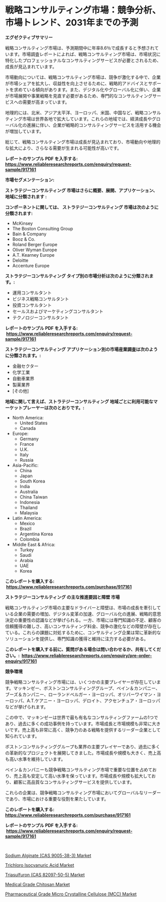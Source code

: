 <p><h1>戦略コンサルティング市場：競争分析、市場トレンド、2031年までの予測</h1></p><p><strong>エグゼクティブサマリー</strong></p>
<p><p>戦略コンサルティング市場は、予測期間中に年率8.6％で成長すると予想されています。市場調査レポートによれば、戦略コンサルティング市場は、市場状況に特化したプロフェッショナルなコンサルティングサービスが必要とされるため、成長が見込まれています。</p><p>市場動向については、戦略コンサルティング市場は、競争が激化する中で、企業が市場シェアを拡大し、収益性を向上させるために、戦略的アドバイスとサポートを求めている傾向があります。また、デジタル化やグローバル化に伴い、企業が市場展開や事業戦略を見直す必要があるため、専門的なコンサルティングサービスへの需要が高まっています。</p><p>地理的には、北米、アジア太平洋、ヨーロッパ、米国、中国など、戦略コンサルティング市場は世界各地で拡大しています。これらの地域では、経済成長やグローバル化の進展に伴い、企業が戦略的コンサルティングサービスを活用する機会が増加しています。</p><p>総じて、戦略コンサルティング市場は成長が見込まれており、市場動向や地理的な拡大により、さらなる需要が生まれる可能性が高いです。</p></p>
<p><strong>レポートのサンプル PDF を入手する: <a href="https://www.reliableresearchreports.com/enquiry/request-sample/917161">https://www.reliableresearchreports.com/enquiry/request-sample/917161</a></strong></p>
<p><strong>市場セグメンテーション:</strong></p>
<p><strong> ストラテジーコンサルティング 市場はさらに概要、展開、アプリケーション、地域に分類されます :</strong></p>
<p><strong>コンポーネントに関しては、 ストラテジーコンサルティング 市場は次のように分類されます: &nbsp;</strong></p>
<p><ul><li>McKinsey</li><li>The Boston Consulting Group</li><li>Bain & Company</li><li>Booz & Co.</li><li>Roland Berger Europe</li><li>Oliver Wyman Europe</li><li>A.T. Kearney Europe</li><li>Deloitte</li><li>Accenture Europe</li></ul></p>
<p><strong> ストラテジーコンサルティング タイプ別の市場分析は次のように分類されます。:</strong></p>
<p><ul><li>運用コンサルタント</li><li>ビジネス戦略コンサルタント</li><li>投資コンサルタント</li><li>セールスおよびマーケティングコンサルタント</li><li>テクノロジーコンサルタント</li></ul></p>
<p><strong>レポートのサンプル PDF を入手する: &nbsp;<a href="https://www.reliableresearchreports.com/enquiry/request-sample/917161">https://www.reliableresearchreports.com/enquiry/request-sample/917161</a></strong></p>
<p><strong> ストラテジーコンサルティング アプリケーション別の市場産業調査は次のように分類されます。:</strong></p>
<p><ul><li>金融セクター</li><li>化学工業</li><li>自動車業界</li><li>製薬業界</li><li>[その他]</li></ul></p>
<p><strong>地域に関して言えば、ストラテジーコンサルティング 地域ごとに利用可能なマーケットプレーヤーは次のとおりです。:</strong></p>
<p><ul>
    <li>
        North America:
        <ul>
            <li>United States</li>
            <li>Canada</li>
        </ul>
    </li>
    <li>
        Europe:
        <ul>
            <li>Germany</li>
            <li>France</li>
            <li>U.K.</li>
            <li>Italy</li>
            <li>Russia</li>
        </ul>
    </li>
    <li>
        Asia-Pacific:
        <ul>
            <li>China</li>
            <li>Japan</li>
            <li>South Korea</li>
            <li>India</li>
            <li>Australia</li>
            <li>China Taiwan</li>
            <li>Indonesia</li>
            <li>Thailand</li>
            <li>Malaysia</li>
        </ul>
    </li>
    <li>
        Latin America:
        <ul>
            <li>Mexico</li>
            <li>Brazil</li>
            <li>Argentina Korea</li>
            <li>Colombia</li>
        </ul>
    </li>
    <li>
        Middle East & Africa:
        <ul>
            <li>Turkey</li>
            <li>Saudi</li>
            <li>Arabia</li>
            <li>UAE</li>
            <li>Korea</li>
        </ul>
    </li>
    </ul></p>
<p><strong>このレポートを購入する: &nbsp;<a href="https://www.reliableresearchreports.com/purchase/917161">https://www.reliableresearchreports.com/purchase/917161</a></strong></p>
<p><strong>ストラテジーコンサルティング の主な推進要因と障壁 市場</strong></p>
<p><p>戦略コンサルティング市場の主要なドライバーと障壁は、市場の成長を牽引している企業の需要の増加、デジタル変革の加速、グローバル化の進展、戦略的意思決定の重要性の認識などが挙げられる。一方、市場には専門知識の不足、顧客の信頼獲得の難しさ、高いコンサルティング料金、競争の激化などの障壁が存在している。これらの課題に対処するために、コンサルティング企業は常に革新的なソリューションを提供し、専門知識の獲得と維持に注力する必要がある。</p></p>
<p><strong>このレポートを購入する前に、質問がある場合は問い合わせるか、共有してください。:&nbsp; <a href="https://www.reliableresearchreports.com/enquiry/pre-order-enquiry/917161">https://www.reliableresearchreports.com/enquiry/pre-order-enquiry/917161</a></strong></p>
<p><strong>競争環境</strong></p>
<p><p>競争戦略コンサルティング市場には、いくつかの主要プレイヤーが存在しています。マッキンゼー、ボストンコンサルティンググループ、ベイン＆カンパニー、ブーズ＆カンパニー、ローランドベルガー・ヨーロッパ、オリバーワイマン・ヨーロッパ、A.T.ケアニー・ヨーロッパ、デロイト、アクセンチュア・ヨーロッパなどが挙げられます。</p><p>この中で、マッキンゼーは世界で最も有名なコンサルティングファームの1つであり、過去に多くの成功事例を持っています。市場成長と市場規模も非常に大きいです。売上高も非常に高く、競争力のある戦略を提供するリーダー企業として知られています。</p><p>ボストンコンサルティンググループも業界の主要プレイヤーであり、過去に多くの革新的なプロジェクトを展開してきました。市場成長や規模も大きく、売上高も高い水準を維持しています。</p><p>ベイン＆カンパニーも競争戦略コンサルティング市場で重要な位置を占めており、売上高も安定して高い水準を保っています。市場成長や規模も拡大しており、顧客に高品質なコンサルティングサービスを提供しています。</p><p>これらの企業は、競争戦略コンサルティング市場においてグローバルなリーダーであり、市場における重要な役割を果たしています。</p></p>
<p><strong>このレポートを購入する: &nbsp; <a href="https://www.reliableresearchreports.com/purchase/917161">https://www.reliableresearchreports.com/purchase/917161</a></strong></p>
<p><strong>レポートのサンプル PDF を入手する: &nbsp;<a href="https://www.reliableresearchreports.com/enquiry/request-sample/917161">https://www.reliableresearchreports.com/enquiry/request-sample/917161</a></strong><strong></strong></p>
<p>&nbsp;</p>
<p><p><a href="https://github.com/johnbach50/Market-Research-Report-List-2/blob/main/sodium-alginate-cas-9005-38-3-market.md">Sodium Alginate (CAS 9005-38-3) Market</a></p><p><a href="https://github.com/GroverBarry/Market-Research-Report-List-4/blob/main/trichloro-isocyanuric-acid-market.md">Trichloro Isocyanuric Acid Market</a></p><p><a href="https://github.com/lylyparadise/Market-Research-Report-List-2/blob/main/triasulfuron-cas-82097-50-5-market.md">Triasulfuron (CAS 82097-50-5) Market</a></p><p><a href="https://github.com/pjcfca/Market-Research-Report-List-1/blob/main/medical-grade-chitosan-market.md">Medical Grade Chitosan Market</a></p><p><a href="https://github.com/kathiaseamanalvaradovlprc2h/Market-Research-Report-List-1/blob/main/pharmaceutical-grade-micro-crystalline-cellulose-mcc-market.md">Pharmaceutical Grade Micro Crystalline Cellulose (MCC) Market</a></p></p>